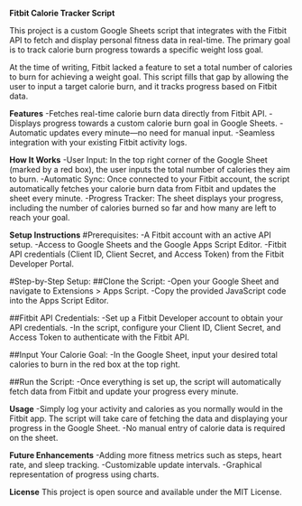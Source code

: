 **Fitbit Calorie Tracker Script**

This project is a custom Google Sheets script that integrates with the Fitbit API to fetch and display personal fitness data in real-time. The primary goal is to track calorie burn progress towards a specific weight loss goal.

At the time of writing, Fitbit lacked a feature to set a total number of calories to burn for achieving a weight goal. This script fills that gap by allowing the user to input a target calorie burn, and it tracks progress based on Fitbit data.


**Features**
-Fetches real-time calorie burn data directly from Fitbit API.
-Displays progress towards a custom calorie burn goal in Google Sheets.
-Automatic updates every minute—no need for manual input.
-Seamless integration with your existing Fitbit activity logs.


**How It Works**
-User Input: In the top right corner of the Google Sheet (marked by a red box), the user inputs the total number of calories they aim to burn.
-Automatic Sync: Once connected to your Fitbit account, the script automatically fetches your calorie burn data from Fitbit and updates the sheet every minute.
-Progress Tracker: The sheet displays your progress, including the number of calories burned so far and how many are left to reach your goal.


**Setup Instructions**
#Prerequisites:
-A Fitbit account with an active API setup.
-Access to Google Sheets and the Google Apps Script Editor.
-Fitbit API credentials (Client ID, Client Secret, and Access Token) from the Fitbit Developer Portal.

#Step-by-Step Setup:
##Clone the Script:
-Open your Google Sheet and navigate to Extensions > Apps Script.
-Copy the provided JavaScript code into the Apps Script Editor.

##Fitbit API Credentials:
-Set up a Fitbit Developer account to obtain your API credentials.
-In the script, configure your Client ID, Client Secret, and Access Token to authenticate with the Fitbit API.

##Input Your Calorie Goal:
-In the Google Sheet, input your desired total calories to burn in the red box at the top right.

##Run the Script:
-Once everything is set up, the script will automatically fetch data from Fitbit and update your progress every minute.


**Usage**
-Simply log your activity and calories as you normally would in the Fitbit app. The script will take care of fetching the data and displaying your progress in the Google Sheet.
-No manual entry of calorie data is required on the sheet.


**Future Enhancements**
-Adding more fitness metrics such as steps, heart rate, and sleep tracking.
-Customizable update intervals.
-Graphical representation of progress using charts.


**License**
This project is open source and available under the MIT License.